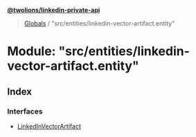 **[@twolions/linkedin-private-api](../README.md)**

> [Globals](../globals.md) / "src/entities/linkedin-vector-artifact.entity"

# Module: "src/entities/linkedin-vector-artifact.entity"

## Index

### Interfaces

* [LinkedInVectorArtifact](../interfaces/_src_entities_linkedin_vector_artifact_entity_.linkedinvectorartifact.md)
